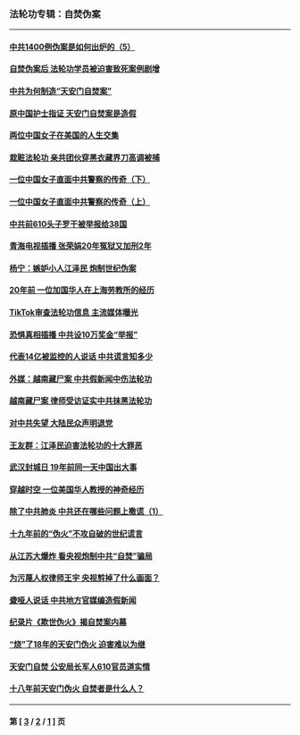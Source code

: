 ### 法轮功专辑：自焚伪案
---
#### [中共1400例伪案是如何出炉的（5）](../../pages/nf5562/n13226831.md?03260430) 
#### [自焚伪案后 法轮功学员被迫害致死案例剧增](../../pages/nf5562/n13190600.md?03260430) 
#### [中共为何制造“天安门自焚案”](../../pages/nf5562/n13183270.md?03260430) 
#### [原中国护士指证 天安门自焚案是造假](../../pages/nf5562/n13172289.md?03260430) 
#### [两位中国女子在美国的人生交集](../../pages/nf5562/n13156138.md?03260430) 
#### [栽赃法轮功 亲共团伙穿黑衣藏界刀高调被捕](../../pages/nf5562/n13073780.md?03260430) 
#### [一位中国女子直面中共警察的传奇（下）](../../pages/nf5562/n12989706.md?03260430) 
#### [一位中国女子直面中共警察的传奇（上）](../../pages/nf5562/n12985072.md?03260430) 
#### [中共前610头子罗干被举报给38国](../../pages/nf5562/n12975419.md?03260430) 
#### [青海电视插播 张荣娟20年冤狱又加刑2年](../../pages/nf5562/n12738166.md?03260430) 
#### [杨宁：嫉妒小人江泽民 炮制世纪伪案](../../pages/nf5562/n12724108.md?03260430) 
#### [20年前 一位加国华人在上海劳教所的经历](../../pages/nf5562/n12707932.md?03260430) 
#### [TikTok审查法轮功信息 主流媒体曝光](../../pages/nf5562/n12362336.md?03260430) 
#### [恐惧真相插播 中共设10万奖金“举报”](../../pages/nf5562/n12306396.md?03260430) 
#### [代表14亿被监控的人说话 中共谎言知多少](../../pages/nf5562/n12297484.md?03260430) 
#### [外媒：越南藏尸案 中共假新闻中伤法轮功](../../pages/nf5562/n12264411.md?03260430) 
#### [越南藏尸案 律师受访证实中共抹黑法轮功](../../pages/nf5562/n12261878.md?03260430) 
#### [对中共失望 大陆民众声明退党](../../pages/nf5562/n12187315.md?03260430) 
#### [王友群：江泽民迫害法轮功的十大罪恶](../../pages/nf5562/n12169074.md?03260430) 
#### [武汉封城日 19年前同一天中国出大事](../../pages/nf5562/n12150901.md?03260430) 
#### [穿越时空  一位美国华人教授的神奇经历](../../pages/nf5562/n12097460.md?03260430) 
#### [除了中共肺炎 中共还在哪些问题上撒谎（1）](../../pages/nf5562/n11955770.md?03260430) 
#### [十九年前的“伪火”不攻自破的世纪谎言](../../pages/nf5562/n11813238.md?03260430) 
#### [从江苏大爆炸 看央视炮制中共“自焚”骗局](../../pages/nf5562/n11140275.md?03260430) 
#### [为污蔑人权律师王宇 央视剪掉了什么画面？](../../pages/nf5562/n11130142.md?03260430) 
#### [聋哑人说话 中共地方官媒编造假新闻](../../pages/nf5562/n11006067.md?03260430) 
#### [纪录片《欺世伪火》揭自焚案内幕](../../pages/nf5562/n11002664.md?03260430) 
#### [“烧”了18年的天安门伪火 迫害难以为继](../../pages/nf5562/n10996660.md?03260430) 
#### [天安门自焚 公安局长军人610官员道实情](../../pages/nf5562/n10997098.md?03260430) 
#### [十八年前天安门伪火 自焚者是什么人？](../../pages/nf5562/n10996556.md?03260430) 

---
#### 第 [ [3](./3.md?03260430) / [2](./2.md?03260430) / [1](./1.md?03260430) ] 页
